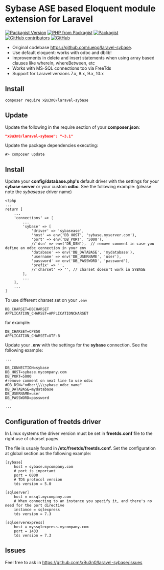 # Sybase ASE based Eloquent module extension for Laravel 

[![Packagist Version](https://img.shields.io/packagist/v/xBu3n0/laravel-sybase.svg)](https://packagist.org/packages/xBu3n0/laravel-sybase)
[![PHP from Packagist](https://img.shields.io/packagist/php-v/xBu3n0/laravel-sybase.svg)](https://packagist.org/packages/xBu3n0/laravel-sybase)
[![Packagist](https://img.shields.io/packagist/dt/xBu3n0/laravel-sybase.svg)](https://packagist.org/packages/xBu3n0/laravel-sybase/stats)
[![GitHub contributors](https://img.shields.io/github/contributors-anon/xBu3n0/laravel-sybase.svg)](https://github.com/xBu3n0/laravel-sybase/graphs/contributors)
[![GitHub](https://img.shields.io/github/license/xBu3n0/laravel-sybase.svg)](https://github.com/xBu3n0/laravel-sybase/blob/master/LICENSE)

* Original codebase https://github.com/uepg/laravel-sybase.
* Use default eloquent: works with odbc and dblib!
* Improvements in delete and insert statements when using array based clauses like whereIn, whereBetween, etc
* Works with MS-SQL connections too via FreeTds
* Support for Laravel versions 7.x, 8.x, 9.x, 10.x


## Install
```
composer require xBu3n0/laravel-sybase
```

## Update
Update the following in the require section of your **composer.json**:
```json
"xBu3n0/laravel-sybase": "~3.1"
```

Update the package dependencies executing:

```shell
#> composer update
```

## Install

Update your **config/database.php's** default driver with the settings for your **sybase server** or your custom **odbc**. See the following example: (please note the *sybasease* driver name)

```
<?php
...
return [
    ...
    'connections' => [
        ...
        'sybase' => [
            'driver' => 'sybasease',
            'host' => env('DB_HOST', 'sybase.myserver.com'),
            'port' => env('DB_PORT', '5000'),
            //'dsn' => env('DB_DSN'),  // remove comment in case you define an odbc connection in your env
            'database' => env('DB_DATABASE', 'mydatabase'),
            'username' => env('DB_USERNAME', 'user'),
            'password' => env('DB_PASSWORD', 'password'),
            'prefix' => '',
            //'charset' => '', // charset doesn't work in SYBASE
        ],
        ...
    ],
    ...
]
```

To use different charset set on your `.env`
```dotenv
DB_CHARSET=DBCHARSET
APPLICATION_CHARSET=APPLICATIONCHARSET
```

for example:
```dotenv
DB_CHARSET=CP850
APPLICATION_CHARSET=UTF-8
```


Update your **.env** with the settings for the **sybase** connection. See the following example:

```text
...

DB_CONNECTION=sybase
DB_HOST=sybase.mycompany.com
DB_PORT=5000
#remove comment on next line to use odbc
#DB_DSN="odbc:\\\\sybase_odbc_name"
DB_DATABASE=mydatabase
DB_USERNAME=user
DB_PASSWORD=password

...
```

## Configuration of freetds driver

In Linux systems the driver version must be set in **freetds.conf** file to the right use of charset pages.

The file is usualy found in **/etc/freetds/freetds.conf**. Set the configuration at global section as the following example:

```text
[sybase]
    host = sybase.mycompany.com
    # port is important
    port = 6000
    # TDS protocol version
    tds version = 5.0

[sqlserver]
    host = mssql.mycompany.com
    # When connecting to an instance you specify it, and there's no need for the port directive
    instance = sqlexpress
    tds version = 7.3
    
[sqlserverexpress]
    host = myssqlexpress.mycompany.com
    port = 1433
    tds version = 7.3
```
## Issues
Feel free to ask in https://github.com/xBu3n0/laravel-sybase/issues